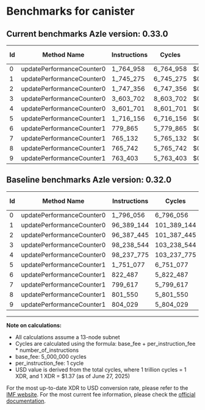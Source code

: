 # Benchmarks for canister

## Current benchmarks Azle version: 0.33.0

| Id  | Method Name               | Instructions | Cycles    | USD           | USD/Million Calls | Change                                 |
| --- | ------------------------- | ------------ | --------- | ------------- | ----------------- | -------------------------------------- |
| 0   | updatePerformanceCounter0 | 1_764_958    | 6_764_958 | $0.0000092680 | $9.26             | <font color="green">-31_098</font>     |
| 1   | updatePerformanceCounter0 | 1_745_275    | 6_745_275 | $0.0000092410 | $9.24             | <font color="green">-94_643_869</font> |
| 2   | updatePerformanceCounter0 | 1_747_356    | 6_747_356 | $0.0000092439 | $9.24             | <font color="green">-94_640_089</font> |
| 3   | updatePerformanceCounter0 | 3_603_702    | 8_603_702 | $0.0000117871 | $11.78            | <font color="green">-94_634_842</font> |
| 4   | updatePerformanceCounter0 | 3_601_701    | 8_601_701 | $0.0000117843 | $11.78            | <font color="green">-94_636_074</font> |
| 5   | updatePerformanceCounter1 | 1_716_156    | 6_716_156 | $0.0000092011 | $9.20             | <font color="green">-34_921</font>     |
| 6   | updatePerformanceCounter1 | 779_865      | 5_779_865 | $0.0000079184 | $7.91             | <font color="green">-42_622</font>     |
| 7   | updatePerformanceCounter1 | 765_132      | 5_765_132 | $0.0000078982 | $7.89             | <font color="green">-34_485</font>     |
| 8   | updatePerformanceCounter1 | 765_742      | 5_765_742 | $0.0000078991 | $7.89             | <font color="green">-35_808</font>     |
| 9   | updatePerformanceCounter1 | 763_403      | 5_763_403 | $0.0000078959 | $7.89             | <font color="green">-40_626</font>     |

## Baseline benchmarks Azle version: 0.32.0

| Id  | Method Name               | Instructions | Cycles      | USD           | USD/Million Calls |
| --- | ------------------------- | ------------ | ----------- | ------------- | ----------------- |
| 0   | updatePerformanceCounter0 | 1_796_056    | 6_796_056   | $0.0000093106 | $9.31             |
| 1   | updatePerformanceCounter0 | 96_389_144   | 101_389_144 | $0.0001389031 | $138.90           |
| 2   | updatePerformanceCounter0 | 96_387_445   | 101_387_445 | $0.0001389008 | $138.90           |
| 3   | updatePerformanceCounter0 | 98_238_544   | 103_238_544 | $0.0001414368 | $141.43           |
| 4   | updatePerformanceCounter0 | 98_237_775   | 103_237_775 | $0.0001414358 | $141.43           |
| 5   | updatePerformanceCounter1 | 1_751_077    | 6_751_077   | $0.0000092490 | $9.24             |
| 6   | updatePerformanceCounter1 | 822_487      | 5_822_487   | $0.0000079768 | $7.97             |
| 7   | updatePerformanceCounter1 | 799_617      | 5_799_617   | $0.0000079455 | $7.94             |
| 8   | updatePerformanceCounter1 | 801_550      | 5_801_550   | $0.0000079481 | $7.94             |
| 9   | updatePerformanceCounter1 | 804_029      | 5_804_029   | $0.0000079515 | $7.95             |

---

**Note on calculations:**

- All calculations assume a 13-node subnet
- Cycles are calculated using the formula: base_fee + per_instruction_fee \* number_of_instructions
- base_fee: 5_000_000 cycles
- per_instruction_fee: 1 cycle
- USD value is derived from the total cycles, where 1 trillion cycles = 1 XDR, and 1 XDR = $1.37 (as of June 27, 2025)

For the most up-to-date XDR to USD conversion rate, please refer to the [IMF website](https://www.imf.org/external/np/fin/data/rms_sdrv.aspx).
For the most current fee information, please check the [official documentation](https://internetcomputer.org/docs/references/cycles-cost-formulas).
